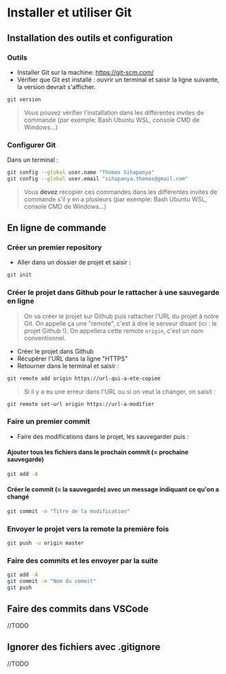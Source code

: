 # Installer et utiliser Git

## Installation des outils et configuration

### Outils
- Installer Git sur la machine: https://git-scm.com/
- Vérifier que Git est installé : ouvrir un terminal et saisir la ligne suivante, la version devrait s'afficher.

```bash
git version
```
> Vous pouvez vérifier l'installation dans les différentes invites de commande (par exemple: Bash Ubuntu WSL, console CMD de Windows...)

### Configurer Git

Dans un terminal :
```bash
git config --global user.name "Thomas Sihapanya"
git config --global user.email "sihapanya.thomas@gmail.com"
```

> Vous **devez** recopier ces commandes dans les différentes invites de commande s'il y en a plusieurs (par exemple: Bash Ubuntu WSL, console CMD de Windows...)


## En ligne de commande

### Créer un premier repository

- Aller dans un dossier de projet et saisir :

```bash
git init
```

### Créer le projet dans Github pour le rattacher à une sauvegarde en ligne

> On va créer le projet sur Github puis rattacher l'URL du projet à notre Git. On appelle ça une "remote", c'est à dire le serveur disant (ici : le projet Github !). On appellera cette remote `origin`, c'est un nom conventionnel.

- Créer le projet dans Github
- Récupérer l'URL dans la ligne "HTTPS"
- Retourner dans le terminal et saisir :

```bash
git remote add origin https://url-qui-a-ete-copiee 
```

> Si il y a eu une  erreur  dans l'URL ou si on veut la changer, on saisit :

```bash
git remote set-url origin https://url-a-modifier
```

### Faire un premier commit
- Faire des modifications dans le projet, les sauvegarder puis :

#### Ajouter tous les fichiers dans le prochain commit (= prochaine sauvegarde) 

```bash
git add -A
```

#### Créer le commit (= la sauvegarde) avec un message indiquant ce qu'on a changé

```bash
git commit -m "Titre de la modification"
```

### Envoyer le projet vers la remote la première fois
```bash
git push -u origin master
```

### Faire des commits et les envoyer par la suite

```bash
git add -A
git commit -m "Nom du commit"
git push
```

## Faire des commits dans VSCode

//TODO

## Ignorer des fichiers avec .gitignore

//TODO

## 